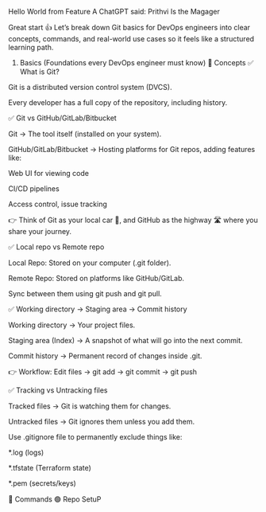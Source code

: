 Hello World from Feature A
ChatGPT said: Prithvi Is the Magager

Great start 👍 Let’s break down Git basics for DevOps engineers into clear concepts, commands, and real-world use cases so it feels like a structured learning path.

1. Basics (Foundations every DevOps engineer must know)
🔹 Concepts
✅ What is Git?

Git is a distributed version control system (DVCS).

Every developer has a full copy of the repository, including history.

✅ Git vs GitHub/GitLab/Bitbucket

Git → The tool itself (installed on your system).

GitHub/GitLab/Bitbucket → Hosting platforms for Git repos, adding features like:

Web UI for viewing code

CI/CD pipelines

Access control, issue tracking

👉 Think of Git as your local car 🚗, and GitHub as the highway 🛣 where you share your journey.

✅ Local repo vs Remote repo

Local Repo: Stored on your computer (.git folder).

Remote Repo: Stored on platforms like GitHub/GitLab.

Sync between them using git push and git pull.

✅ Working directory → Staging area → Commit history

Working directory → Your project files.

Staging area (Index) → A snapshot of what will go into the next commit.

Commit history → Permanent record of changes inside .git.

👉 Workflow:
Edit files → git add → git commit → git push

✅ Tracking vs Untracking files

Tracked files → Git is watching them for changes.

Untracked files → Git ignores them unless you add them.

Use .gitignore file to permanently exclude things like:

*.log (logs)

*.tfstate (Terraform state)

*.pem (secrets/keys)

🔹 Commands
🟢 Repo SetuP


